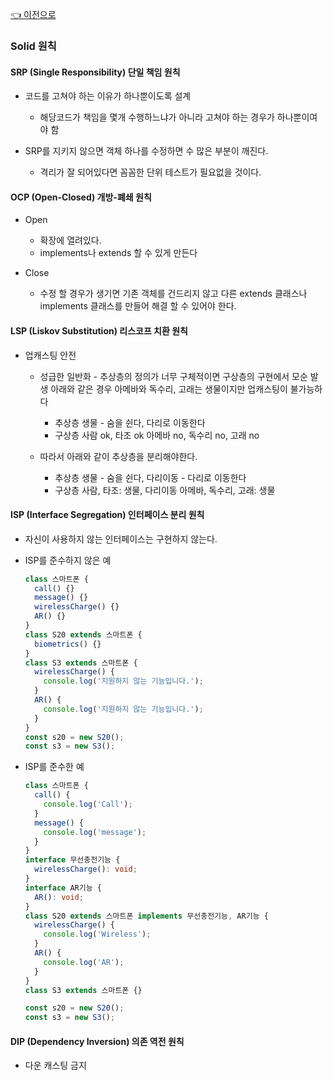[👈 이전으로](../README.md)

### Solid 원칙

#### SRP (Single Responsibility) 단일 책임 원칙

- 코드를 고쳐야 하는 이유가 하나뿐이도록 설계

  - 해당코드가 책임을 몇개 수행하느냐가 아니라 고쳐야 하는 경우가 하나뿐이여야 함

- SRP를 지키지 않으면 객체 하나를 수정하면 수 많은 부분이 깨진다.

  - 격리가 잘 되어있다면 꼼꼼한 단위 테스트가 필요없을 것이다.

#### OCP (Open-Closed) 개방-폐쇄 원칙

- Open

  - 확장에 열려있다.
  - implements나 extends 할 수 있게 만든다

- Close

  - 수정 할 경우가 생기면 기존 객체를 건드리지 않고 다른 extends 클래스나 implements 클래스를 만들어 해결 할 수 있어야 한다.

#### LSP (Liskov Substitution) 리스코프 치환 원칙

- 업캐스팅 안전

  - 성급한 일반화 - 추상층의 정의가 너무 구체적이면 구상층의 구현에서 모순 발생
    아래와 같은 경우 아메바와 독수리, 고래는 생물이지만 업캐스팅이 불가능하다

    - 추상층
      생물 - 숨을 쉰다, 다리로 이동한다
    - 구상층
      사람 ok, 타조 ok
      아메바 no, 독수리 no, 고래 no

  - 따라서 아래와 같이 추상층을 분리해야한다.
    - 추상층
      생물 - 숨을 쉰다, 다리이동 - 다리로 이동한다
    - 구상층
      사람, 타조: 생물, 다리이동
      아메바, 독수리, 고래: 생물

#### ISP (Interface Segregation) 인터페이스 분리 원칙

- 자신이 사용하지 않는 인터페이스는 구현하지 않는다.

- ISP를 준수하지 않은 예

  ```js
  class 스마트폰 {
    call() {}
    message() {}
    wirelessCharge() {}
    AR() {}
  }
  class S20 extends 스마트폰 {
    biometrics() {}
  }
  class S3 extends 스마트폰 {
    wirelessCharge() {
      console.log('지원하지 않는 기능입니다.');
    }
    AR() {
      console.log('지원하지 않는 기능입니다.');
    }
  }
  const s20 = new S20();
  const s3 = new S3();
  ```

- ISP를 준수한 예

  ```ts
  class 스마트폰 {
    call() {
      console.log('Call');
    }
    message() {
      console.log('message');
    }
  }
  interface 무선충전기능 {
    wirelessCharge(): void;
  }
  interface AR기능 {
    AR(): void;
  }
  class S20 extends 스마트폰 implements 무선충전기능, AR기능 {
    wirelessCharge() {
      console.log('Wireless');
    }
    AR() {
      console.log('AR');
    }
  }
  class S3 extends 스마트폰 {}

  const s20 = new S20();
  const s3 = new S3();
  ```

#### DIP (Dependency Inversion) 의존 역전 원칙

- 다운 캐스팅 금지
